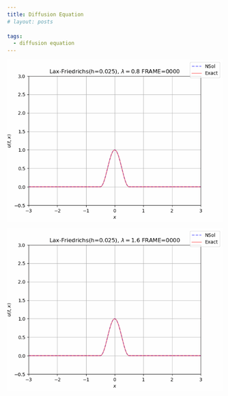 ```yaml
---
title: Diffusion Equation
# layout: posts

tags:
  - diffusion equation
---
```


![nvidia-smi](../diffusion/lax%200.8.gif)



![nvidia-smi](../diffusion/lax%201.6.gif)